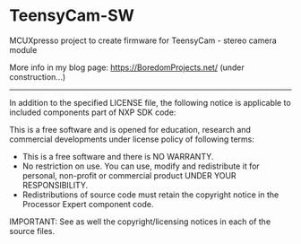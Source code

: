 # TeensyCam-SW
MCUXpresso project to create firmware for TeensyCam - stereo camera module



More info in my blog page: https://BoredomProjects.net/ (under construction...)

--------
In addition to the specified LICENSE file, the following notice is applicable to included components part of NXP SDK code:

This is a free software and is opened for education, research and commercial developments under license policy of following terms:
* This is a free software and there is NO WARRANTY.
* No restriction on use. You can use, modify and redistribute it for personal, non-profit or commercial product UNDER YOUR RESPONSIBILITY.
* Redistributions of source code must retain the copyright notice in the Processor Expert component code.

IMPORTANT:
See as well the copyright/licensing notices in each of the source files.